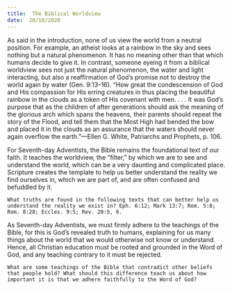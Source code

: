 ```yaml
---
title:  The Biblical Worldview
date:  20/10/2020
---
```


As said in the introduction, none of us view the world from a neutral position. For example, an atheist looks at a rainbow in the sky and sees nothing but a natural phenomenon. It has no meaning other than that which humans decide to give it. In contrast, someone eyeing it from a biblical worldview sees not just the natural phenomenon, the water and light interacting, but also a reaffirmation of God’s promise not to destroy the world again by water (Gen. 9:13–16). “How great the condescension of God and His compassion for His erring creatures in thus placing the beautiful rainbow in the clouds as a token of His covenant with men. . . . It was God’s purpose that as the children of after generations should ask the meaning of the glorious arch which spans the heavens, their parents should repeat the story of the Flood, and tell them that the Most High had bended the bow and placed it in the clouds as an assurance that the waters should never again overflow the earth.”—Ellen G. White, Patriarchs and Prophets, p. 106.

For Seventh-day Adventists, the Bible remains the foundational text of our faith. It teaches the worldview, the “filter,” by which we are to see and understand the world, which can be a very daunting and complicated place. Scripture creates the template to help us better understand the reality we find ourselves in, which we are part of, and are often confused and befuddled by it.

`What truths are found in the following texts that can better help us understand the reality we exist in? Eph. 6:12; Mark 13:7; Rom. 5:8; Rom. 8:28; Eccles. 9:5; Rev. 20:5, 6.`

As Seventh-day Adventists, we must firmly adhere to the teachings of the Bible, for this is God’s revealed truth to humans, explaining for us many things about the world that we would otherwise not know or understand. Hence, all Christian education must be rooted and grounded in the Word of God, and any teaching contrary to it must be rejected.

`What are some teachings of the Bible that contradict other beliefs that people hold? What should this difference teach us about how important it is that we adhere faithfully to the Word of God?`